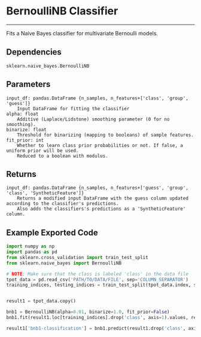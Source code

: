 # BernoulliNB Classifier
* * *

Fits a Naive Bayes classifier for multivariate Bernoulli models.

## Dependencies
    sklearn.naive_bayes.BernoulliNB

Parameters
----------
    input_df: pandas.DataFrame {n_samples, n_features+['class', 'group', 'guess']}
        Input DataFrame for fitting the classifier
    alpha: float
        Additive (Laplace/Lidstone) smoothing parameter (0 for no smoothing).
    binarize: float
        Threshold for binarizing (mapping to booleans) of sample features.
    fit_prior: int
        Whether to learn class prior probabilities or not. If false, a uniform prior will be used.
        Reduced to a boolean with modulus.

Returns
-------
    input_df: pandas.DataFrame {n_samples, n_features+['guess', 'group', 'class', 'SyntheticFeature']}
        Returns a modified input DataFrame with the guess column updated according to the classifier's predictions.
        Also adds the classifiers's predictions as a 'SyntheticFeature' column.


Example Exported Code
---------------------

```Python
import numpy as np
import pandas as pd
from sklearn.cross_validation import train_test_split
from sklearn.naive_bayes import BernoulliNB

# NOTE: Make sure that the class is labeled 'class' in the data file
tpot_data = pd.read_csv('PATH/TO/DATA/FILE', sep='COLUMN_SEPARATOR')
training_indices, testing_indices = train_test_split(tpot_data.index, stratify=tpot_data['class'].values, train_size=0.75, test_size=0.25)


result1 = tpot_data.copy()

bnb1 = BernoulliNB(alpha=0.01, binarize=1.0, fit_prior=False)
bnb1.fit(result1.loc[training_indices].drop('class', axis=1).values, result1.loc[training_indices, 'class'].values)

result1['bnb1-classification'] = bnb1.predict(result1.drop('class', axis=1).values)

```
